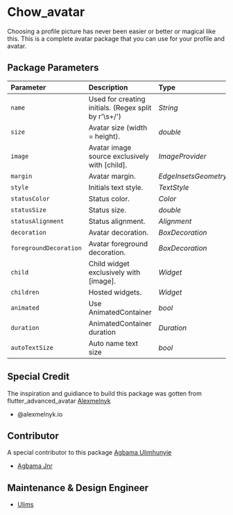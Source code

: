 # Chow_avatar

Choosing a profile picture has never been easier or better or magical like this. This is a complete avatar package that you can use for your profile and avatar.


## Package Parameters
| Parameter              | Description                                           | Type                 | Default                     |
|:-----------------------|:------------------------------------------------------|:---------------------|:----------------------------|
| `name`                 | Used for creating initials. (Regex split by r'\s+\/') | *String*             ||
| `size`                 | Avatar size (width = height).                         | *double*             | 80.0                        |
| `image`                | Avatar image source exclusively with [child].         | *ImageProvider*      ||
| `margin`               | Avatar margin.                                        | *EdgeInsetsGeometry* ||
| `style`                | Initials text style.                                  | *TextStyle*          ||
| `statusColor`          | Status color.                                         | *Color*              ||
| `statusSize`           | Status size.                                          | *double*             | 12.0                        |
| `statusAlignment`      | Status alignment.                                     | *Alignment*          | Alignment.topRight          |
| `decoration`           | Avatar decoration.                                    | *BoxDecoration*      | color, shape                |
| `foregroundDecoration` | Avatar foreground decoration.                         | *BoxDecoration*      ||
| `child`                | Child widget exclusively with [image].                | *Widget*             ||
| `children`             | Hosted widgets.                                       | *Widget*             ||
| `animated`             | Use AnimatedContainer                                 | *bool*               | false                       |
| `duration`             | AnimatedContainer duration                            | *Duration*           | Duration(milliseconds: 300) |
| `autoTextSize`         | Auto name text size                                   | *bool*               | false                       |


## Special Credit
The inspiration and guidiance to build this package was gotten from flutter_advanced_avatar [Alexmelnyk](https://pub.dev/packages/flutter_advanced_avatar)
- @alexmelnyk.io

## Contributor
A special contributor to this package [Agbama Ulimhunyie](https://www.linkedin.com/in/agbama-ulimhunyie-ab28311b7/)
- [Agbama Jnr](https://github.com/agbamajnr)

## Maintenance & Design Engineer 
- [Ulims](https://github.com/ulims)
